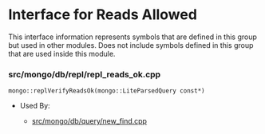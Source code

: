 
# Interface for Reads Allowed
This interface information represents symbols that are defined in this group but used in other modules.  Does not include symbols defined in this group that are used inside this module.

### src/mongo/db/repl/repl\_reads\_ok.cpp

<div></div>

    mongo::replVerifyReadsOk(mongo::LiteParsedQuery const*)

- Used By:

    - [src/mongo/db/query/new\_find.cpp](../../../../queries/core\_query\_system)
